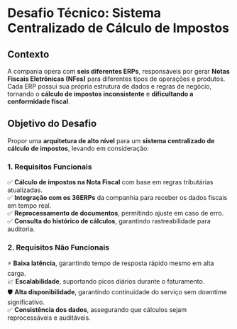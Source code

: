 # Desafio Técnico: Sistema Centralizado de Cálculo de Impostos

## **Contexto**  
A compania opera com **seis diferentes ERPs**, responsáveis por gerar **Notas Fiscais Eletrônicas (NFes)** para diferentes tipos de operações e produtos. Cada ERP possui sua própria estrutura de dados e regras de negócio, tornando o **cálculo de impostos inconsistente** e **dificultando a conformidade fiscal**.  

## **Objetivo do Desafio**  
Propor uma **arquitetura de alto nível** para um **sistema centralizado de cálculo de impostos**, levando em consideração:
 
### **1. Requisitos Funcionais**
✅ **Cálculo de impostos na Nota Fiscal** com base em regras tributárias atualizadas.  
✅ **Integração com os 36ERPs** da companhia para receber os dados fiscais em tempo real.  
✅ **Reprocessamento de documentos**, permitindo ajuste em caso de erro.  
✅ **Consulta do histórico de cálculos**, garantindo rastreabilidade para auditoria.  
 
### **2. Requisitos Não Funcionais**
⚡ **Baixa latência**, garantindo tempo de resposta rápido mesmo em alta carga.  
📈 **Escalabilidade**, suportando picos diários durante o faturamento.  
🛡️ **Alta disponibilidade**, garantindo continuidade do serviço sem downtime significativo.  
✅ **Consistência dos dados**, assegurando que cálculos sejam reprocessáveis e auditáveis.  
